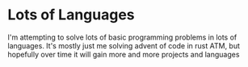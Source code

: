 # Lots of Languages

I'm attempting to solve lots of basic programming problems in lots of languages. It's mostly just me solving advent of code in rust ATM, but hopefully over time it will gain more and more projects and languages
